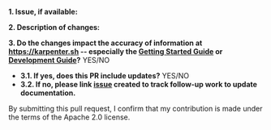 **1. Issue, if available:**


**2. Description of changes:**


**3. Do the changes impact the accuracy of information at https://karpenter.sh -- especially the [Getting Started Guide](https://karpenter.sh/docs/getting-started) or [Development Guide](https://karpenter.sh/docs/development-guide)?** YES/NO
* **3.1. If yes, does this PR include updates?** YES/NO
* **3.2. If no, please link [issue](https://github.com/awslabs/karpenter/issues/new) created to track follow-up work to update documentation.**

By submitting this pull request, I confirm that my contribution is made under the terms of the Apache 2.0 license.
